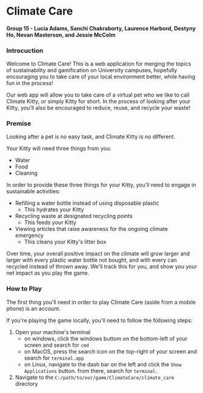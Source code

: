 # Climate Care

#### Group 15 - Lucia Adams, Sanchi Chakraborty, Laurence Harbord, Destyny Ho, Nevan Masterson, and Jessie McColm

### Introcuction

Welcome to Climate Care! This is a web application for merging
the topics of sustainability and gamification on University campuses,
hopefully encouraging you to take care of your local environment better,
while having fun in the process!

Our web app will allow you to take care of a virtual pet who we like to
call Climate Kitty, or simply Kitty for short. In the process of looking 
after your Kitty, you'll  also be encouraged to reduce, reuse, and recycle
your waste!

### Premise

Looking after a pet is no easy task, and Climate Kitty is no different.

Your Kitty will need three things from you:
- Water
- Food
- Cleaning

In order to provide these three things for your Kitty, you'll need to
engage in sustainable activities:
- Refilling a water bottle instead of using disposable plastic
  - This hydrates your Kitty
- Recycling waste at designated recycling points
  - This feeds your Kitty
- Viewing articles that raise awareness for the ongoing climate emergency
  - This cleans your Kitty's litter box

Over time, your overall positive impact on the climate will grow 
larger and larger with every plastic water bottle not bought, and
with every can recycled instead of thrown away. We'll track this
for you, and show you your net impact as you play the game.

### How to Play

The first thing you'll need in order to play Climate Care (aside from
a mobile phone) is an account.

If you're playing the game locally, you'll need to follow the following
steps:
1. Open your machine's terminal
   - on windows, click the windows buttom on the bottom-left of your screen and search for `cmd`
   - on MacOS, press the search icon on the top-right of your screen and search for `terminal.app`
   - on Linux, navigate to the dash bar on the left and click the `Show Applications` button. from there, search for `terminal`.
2. Navigate to the `C:/path/to/our/game/ClimateCare/climate_care` directory
